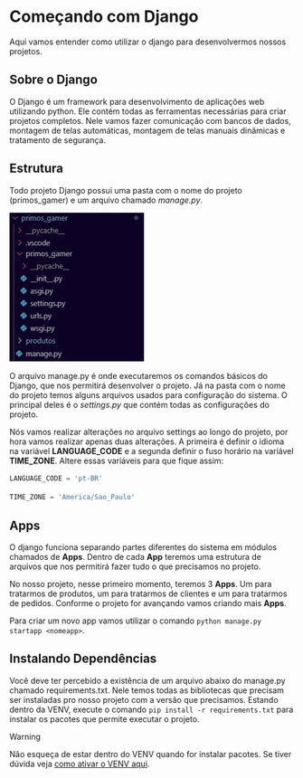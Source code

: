 # Começando com Django
Aqui vamos entender como utilizar o django para desenvolvermos nossos projetos.

## Sobre o Django
O Django é um framework para desenvolvimento de aplicações web utilizando python. Ele contém todas as ferramentas necessárias para criar projetos completos. Nele vamos fazer comunicação com bancos de dados, montagem de telas automáticas, montagem de telas manuais dinâmicas e tratamento de segurança.

## Estrutura
Todo projeto Django possui uma pasta com o nome do projeto (primos_gamer) e um arquivo chamado *manage.py*.

![pastas-1](./imgs/django/pastas-1.png "Árvore de diretórios do Django")

O arquivo manage.py é onde executaremos os comandos básicos do Django, que nos permitirá desenvolver o projeto. Já na pasta com o nome do projeto temos alguns arquivos usados para configuração do sistema. O principal deles é o *settings.py* que contém todas as configurações do projeto.

Nós vamos realizar alterações no arquivo settings ao longo do projeto, por hora vamos realizar apenas duas alterações. A primeira é definir o idioma na variável **LANGUAGE_CODE** e a segunda definir o fuso horário na variável **TIME_ZONE**. Altere essas variáveis para que fique assim:
```python
LANGUAGE_CODE = 'pt-BR'

TIME_ZONE = 'America/Sao_Paulo'
```

## Apps
O django funciona separando partes diferentes do sistema em módulos chamados de **Apps**. Dentro de cada **App** teremos uma estrutura de arquivos que nos permitirá fazer tudo o que precisamos no projeto.

No nosso projeto, nesse primeiro momento, teremos 3 **Apps**. Um para tratarmos de produtos, um para tratarmos de clientes e um para tratarmos de pedidos. Conforme o projeto for avançando vamos criando mais **Apps**.

Para criar um novo app vamos utilizar o comando `python manage.py startapp <nomeapp>`.

## Instalando Dependências
Você deve ter percebido a existência de um arquivo abaixo do manage.py chamado requirements.txt. Nele temos todas as bibliotecas que precisam ser instaladas pro nosso projeto com a versão que precisamos. Estando dentro da VENV, execute o comando `pip install -r requirements.txt` para instalar os pacotes que permite executar o projeto.

>[!WARNING]
>Não esqueça de estar dentro do VENV quando for instalar pacotes. Se tiver dúvida veja [como ativar o VENV aqui](./CONFIG.md#comandos-do-venv).